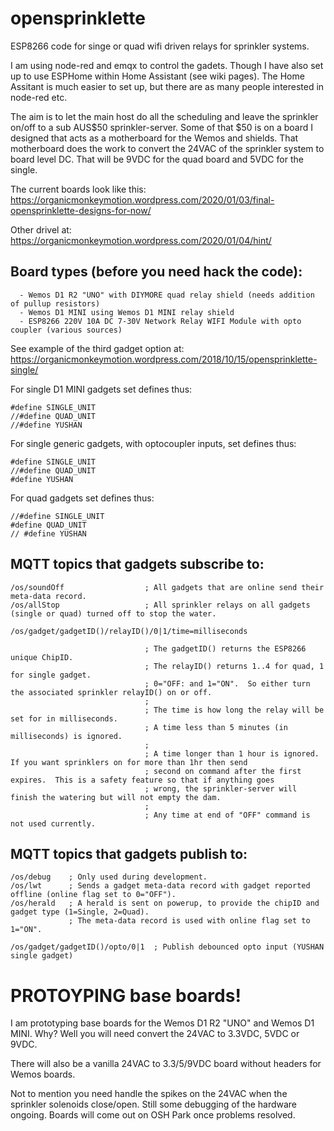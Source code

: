 # opensprinklette
ESP8266 code for singe or quad wifi driven relays for sprinkler systems.

I am using node-red and emqx to control the gadets.  Though I have also set up to use ESPHome within Home Assistant (see wiki pages).  The Home Assitant is much easier to set up, but there are as many people interested in node-red etc.  

The aim is to let the main host do all the scheduling and leave the sprinkler on/off to a sub AUS$50 sprinkler-server.  Some of that $50 is on a board I designed that acts as a motherboard for the Wemos and shields.   That motherboard does the work to convert the 24VAC of the sprinkler system to board level DC.  That will be 9VDC for the quad board and 5VDC for the single.

The current boards look like this: https://organicmonkeymotion.wordpress.com/2020/01/03/final-opensprinklette-designs-for-now/

Other drivel at: https://organicmonkeymotion.wordpress.com/2020/01/04/hint/

## Board types (before you need hack the code):  
```
  - Wemos D1 R2 "UNO" with DIYMORE quad relay shield (needs addition of pullup resistors)
  - Wemos D1 MINI using Wemos D1 MINI relay shield  
  - ESP8266 220V 10A DC 7-30V Network Relay WIFI Module with opto coupler (various sources)
```

See example of the third gadget option at: https://organicmonkeymotion.wordpress.com/2018/10/15/opensprinklette-single/

For single D1 MINI gadgets set defines thus:
```
#define SINGLE_UNIT
//#define QUAD_UNIT
//#define YUSHAN
```

For single generic gadgets, with optocoupler inputs, set defines thus:
```
#define SINGLE_UNIT
//#define QUAD_UNIT
#define YUSHAN
```

For quad gadgets set defines thus:
```
//#define SINGLE_UNIT
#define QUAD_UNIT
// #define YUSHAN
```

## MQTT topics that gadgets subscribe to:
```
/os/soundOff                  ; All gadgets that are online send their meta-data record.
/os/allStop                   ; All sprinkler relays on all gadgets (single or quad) turned off to stop the water.

/os/gadget/gadgetID()/relayID()/0|1/time=milliseconds  

                              ; The gadgetID() returns the ESP8266 unique ChipID.
                              ; The relayID() returns 1..4 for quad, 1 for single gadget.
                              ; 0="OFF: and 1="ON".  So either turn the associated sprinkler relayID() on or off.
                              ;
                              ; The time is how long the relay will be set for in milliseconds.
                              ; A time less than 5 minutes (in milliseconds) is ignored.
                              ;
                              ; A time longer than 1 hour is ignored.  If you want sprinklers on for more than 1hr then send
                              ; second on command after the first expires.  This is a safety feature so that if anything goes 
                              ; wrong, the sprinkler-server will finish the watering but will not empty the dam.
                              ;
                              ; Any time at end of "OFF" command is not used currently.
```


## MQTT topics that gadgets publish to:
```
/os/debug    ; Only used during development.
/os/lwt      ; Sends a gadget meta-data record with gadget reported offline (online flag set to 0="OFF").
/os/herald   ; A herald is sent on powerup, to provide the chipID and gadget type (1=Single, 2=Quad).
             ; The meta-data record is used with online flag set to 1="ON".
             
/os/gadget/gadgetID()/opto/0|1  ; Publish debounced opto input (YUSHAN single gadget)
```

# PROTOYPING base boards!
I am prototyping base boards for the Wemos D1 R2 "UNO" and Wemos D1 MINI.  Why?  Well you will need convert the 24VAC to 3.3VDC, 5VDC or 9VDC.  

There will also be a vanilla 24VAC to 3.3/5/9VDC board without headers for Wemos boards.

Not to mention you need handle the spikes on the 24VAC when the sprinkler solenoids close/open.  Still some debugging of the hardware ongoing.  Boards will come out on OSH Park once problems resolved.
